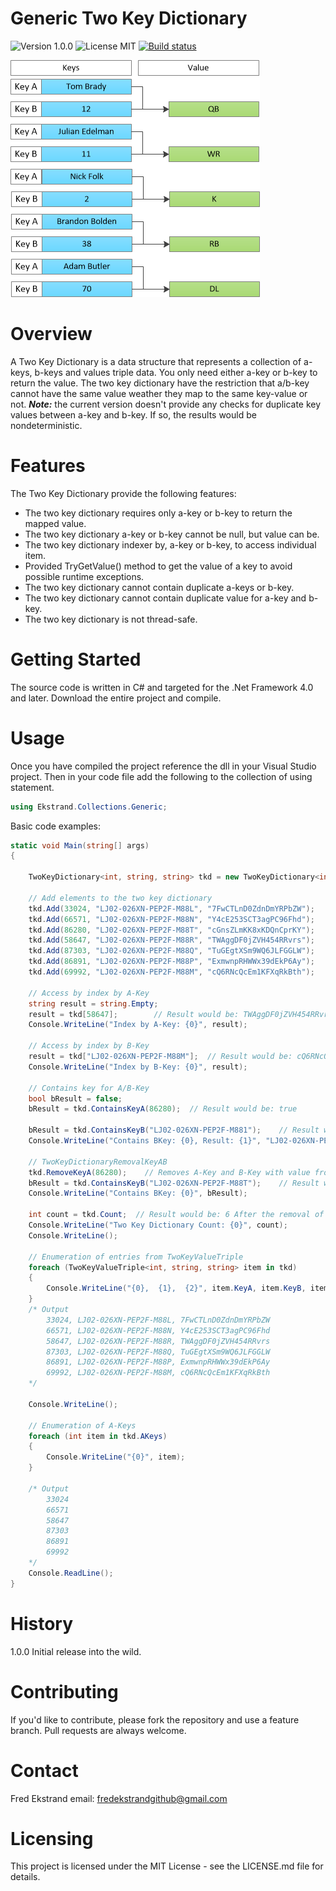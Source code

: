 # Generic Two Key Dictionary
![Version 1.0.0](https://img.shields.io/badge/Version-1.0.0-brightgreen.svg) ![License MIT](https://img.shields.io/badge/Licence-MIT-blue.svg)  [![Build status](https://ci.appveyor.com/api/projects/status/toavtx40noln89q9?svg=true)](https://ci.appveyor.com/project/FredEkstrand/twokeydictionary-0129g)

![image](https://github.com/FredEkstrand/ImageFiles/raw/master/TwoKeyDictionary/TwoKeyDictionaryImage.png)
 
 
# Overview
A Two Key Dictionary is a data structure that represents a collection of a-keys, b-keys and values triple data. You only need either a-key or b-key to return the value. The two key dictionary have the restriction that a/b-key cannot have the same value weather they map to the same key-value or not. **_Note:_** the current version doesn't provide any checks for duplicate key values between a-key and b-key. If so, the results would be nondeterministic. 

# Features
The Two Key Dictionary provide the following features:
* The two key dictionary requires only a-key or b-key to return the mapped value.
* The two key dictionary a-key or b-key cannot be null, but value can be.
* The two key dictionary indexer by, a-key or b-key, to access individual item.
* Provided TryGetValue() method to get the value of a key to avoid possible runtime exceptions. 
* The two key dictionary cannot contain duplicate a-keys or b-key.
* The two key dictionary cannot contain duplicate value for a-key and b-key.
* The two key dictionary is not thread-safe.

# Getting Started
The source code is written in C# and targeted for the .Net Framework 4.0 and later. Download the entire project and compile.

# Usage
Once you have compiled the project reference the dll in your Visual Studio project. Then in your code file add the following to the collection of using statement.

```csharp
using Ekstrand.Collections.Generic;
```
Basic code examples:
```csharp
static void Main(string[] args)
{

	TwoKeyDictionary<int, string, string> tkd = new TwoKeyDictionary<int, string, string>();

	// Add elements to the two key dictionary
	tkd.Add(33024, "LJ02-026XN-PEP2F-M88L", "7FwCTLnD0ZdnDmYRPbZW");
	tkd.Add(66571, "LJ02-026XN-PEP2F-M88N", "Y4cE253SCT3agPC96Fhd");
	tkd.Add(86280, "LJ02-026XN-PEP2F-M88T", "cGnsZLmKK8xKDQnCprKY");
	tkd.Add(58647, "LJ02-026XN-PEP2F-M88R", "TWAggDF0jZVH454RRvrs");
	tkd.Add(87303, "LJ02-026XN-PEP2F-M88Q", "TuGEgtXSm9WQ6JLFGGLW");
	tkd.Add(86891, "LJ02-026XN-PEP2F-M88P", "ExmwnpRHWWx39dEkP6Ay");
	tkd.Add(69992, "LJ02-026XN-PEP2F-M88M", "cQ6RNcQcEm1KFXqRkBth");

	// Access by index by A-Key
	string result = string.Empty;
	result = tkd[58647];        // Result would be: TWAggDF0jZVH454RRvrs
	Console.WriteLine("Index by A-Key: {0}", result);

	// Access by index by B-Key
	result = tkd["LJ02-026XN-PEP2F-M88M"];  // Result would be: cQ6RNcQcEm1KFXqRkBth
	Console.WriteLine("Index by B-Key: {0}", result);

	// Contains key for A/B-Key
	bool bResult = false;
	bResult = tkd.ContainsKeyA(86280);  // Result would be: true

	bResult = tkd.ContainsKeyB("LJ02-026XN-PEP2F-M881");    // Result would be: false;
	Console.WriteLine("Contains BKey: {0}, Result: {1}", "LJ02-026XN-PEP2F-M881", bResult);

	// TwoKeyDictionaryRemovalKeyAB
	tkd.RemoveKeyA(86280);    // Removes A-Key and B-Key with value from the two key dictionary.
	bResult = tkd.ContainsKeyB("LJ02-026XN-PEP2F-M88T");	// Result would be: false;
	Console.WriteLine("Contains BKey: {0}", bResult);

	int count = tkd.Count;  // Result would be: 6 After the removal of A-Key & B-Key with value.
	Console.WriteLine("Two Key Dictionary Count: {0}", count);
	Console.WriteLine();

	// Enumeration of entries from TwoKeyValueTriple
	foreach (TwoKeyValueTriple<int, string, string> item in tkd)
	{
		Console.WriteLine("{0},  {1},  {2}", item.KeyA, item.KeyB, item.Value);
	}
	/* Output
		33024, LJ02-026XN-PEP2F-M88L, 7FwCTLnD0ZdnDmYRPbZW
		66571, LJ02-026XN-PEP2F-M88N, Y4cE253SCT3agPC96Fhd
		58647, LJ02-026XN-PEP2F-M88R, TWAggDF0jZVH454RRvrs
		87303, LJ02-026XN-PEP2F-M88Q, TuGEgtXSm9WQ6JLFGGLW
		86891, LJ02-026XN-PEP2F-M88P, ExmwnpRHWWx39dEkP6Ay
		69992, LJ02-026XN-PEP2F-M88M, cQ6RNcQcEm1KFXqRkBth	
	*/

	Console.WriteLine();

	// Enumeration of A-Keys
	foreach (int item in tkd.AKeys)
	{
		Console.WriteLine("{0}", item);
	}

	/* Output
		33024
		66571
		58647
		87303
		86891
		69992	
	*/
	Console.ReadLine();
}
```

# History
 1.0.0 Initial release into the wild.

# Contributing

If you'd like to contribute, please fork the repository and use a feature
branch. Pull requests are always welcome.

# Contact
Fred Ekstrand
email: fredekstrandgithub@gmail.com

# Licensing

This project is licensed under the MIT License - see the LICENSE.md file for details.
